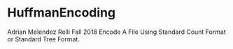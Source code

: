 # HuffmanEncoding
Adrian Melendez Relli
Fall 2018
Encode A File Using Standard Count Format or Standard Tree Format. 
